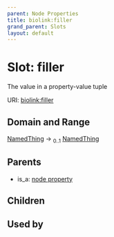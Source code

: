 ```yaml
---
parent: Node Properties
title: biolink:filler
grand_parent: Slots
layout: default
---
```


# Slot: filler


The value in a property-value tuple

URI: [biolink:filler](https://w3id.org/biolink/vocab/filler)

## Domain and Range

[NamedThing](NamedThing.md) ->  <sub>0..1</sub> [NamedThing](NamedThing.md)

## Parents

 *  is_a: [node property](node_property.md)

## Children


## Used by

